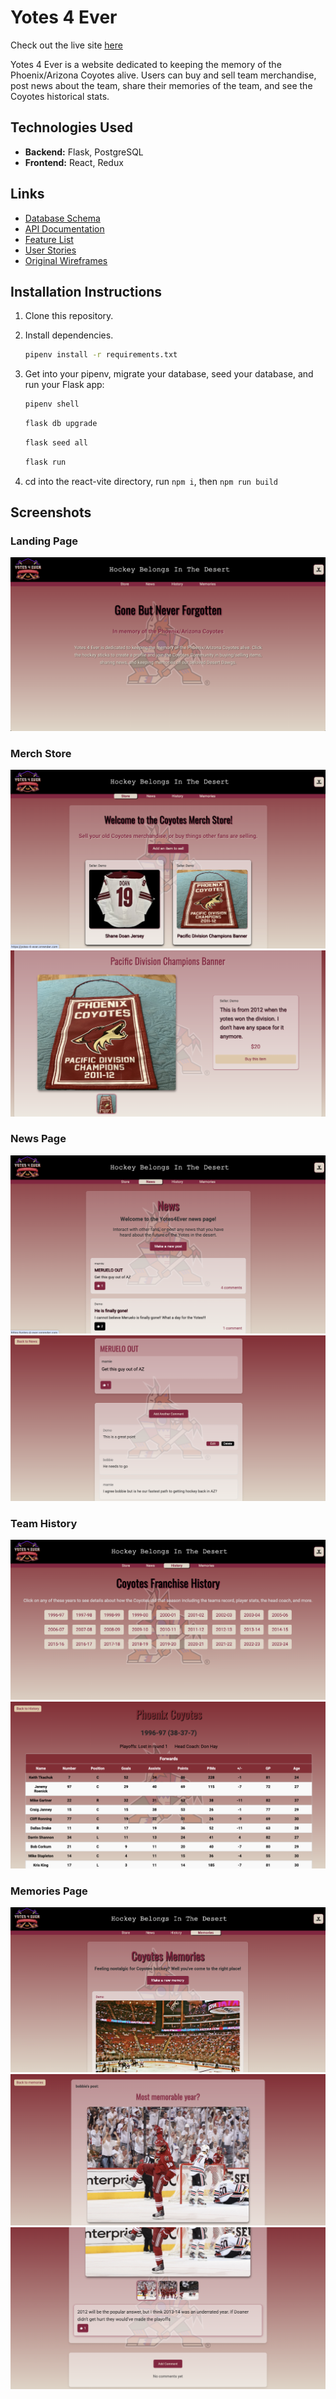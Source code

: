 # Yotes 4 Ever

Check out the live site [here](https://yotes-4-ever.onrender.com)

Yotes 4 Ever is a website dedicated to keeping the memory of the Phoenix/Arizona Coyotes alive. Users can buy and sell team merchandise, post news about the team, share their memories of the team, and see the Coyotes historical stats.

## Technologies Used

-   **Backend:** Flask, PostgreSQL
-   **Frontend:** React, Redux

## Links
- [Database Schema](https://github.com/samcovert/yotes-4-ever/wiki/Database-Schema)
- [API Documentation](https://github.com/samcovert/yotes-4-ever/wiki/API-Documentation)
- [Feature List](https://github.com/samcovert/yotes-4-ever/wiki/Feature-List)
- [User Stories](https://github.com/samcovert/yotes-4-ever/wiki/User-Stories)
- [Original Wireframes](https://github.com/samcovert/yotes-4-ever/wiki/Wireframes)

## Installation Instructions
1. Clone this repository.

2. Install dependencies.
    ```bash
    pipenv install -r requirements.txt
    ```
3. Get into your pipenv, migrate your database, seed your database, and run your
   Flask app:
   ```bash
   pipenv shell
   ```
   ```bash
   flask db upgrade
   ```
   ```bash
   flask seed all
   ```
   ```bash
   flask run
   ```
4. cd into the react-vite directory, run `npm i`, then `npm run build`


## Screenshots
### Landing Page
![Landing Page](./images/landing-page.png)
### Merch Store
![Merch](./images/merch.png)
![Merch-Dets](./images/merch-1.png)
### News Page
![News](./images/news.png)
![News-Dets](./images/news-1.png)
### Team History
![History](./images/history.png)
![History-Dets](./images//history-1.png)
### Memories Page
![Memories](./images//memories.png)
![Memories-Dets](./images//memories-1.png)
![Memories-Dets](./images//memories-2.png)
